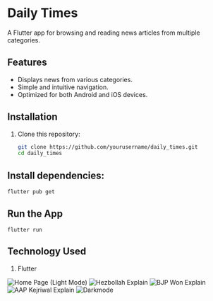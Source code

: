 # Daily Times

A Flutter app for browsing and reading news articles from multiple categories.

## Features
- Displays news from various categories.
- Simple and intuitive navigation.
- Optimized for both Android and iOS devices.

## Installation

1. Clone this repository:
   ```bash
   git clone https://github.com/yourusername/daily_times.git
   cd daily_times
## Install dependencies:
    flutter pub get

## Run the App
    flutter run
## Technology Used
 1. Flutter

![Home Page (Light Mode)](https://github.com/user-attachments/assets/eeeafe90-2ae1-4159-b869-6669eec36f2d)
![Hezbollah Explain](https://github.com/user-attachments/assets/1b929cd3-f59a-431e-9c0d-675f5c4e4d9e)
![BJP Won Explain](https://github.com/user-attachments/assets/e42e003c-25f1-440b-bf4a-835aaf7a3683)
![AAP Kejriwal Explain](https://github.com/user-attachments/assets/3977f097-8ca9-4211-9e60-fb69696028bb)
![Darkmode](https://github.com/user-attachments/assets/360ef55b-aa10-46a2-9380-b1d7f3d86be5)
